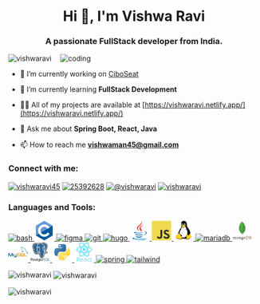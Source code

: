 <h1 align="center">Hi 👋, I'm Vishwa Ravi</h1>
<h3 align="center">A passionate FullStack developer from India.</h3>
<img align="right" alt="coding" width="400" src="https://media3.giphy.com/media/ZVik7pBtu9dNS/giphy.gif?cid=6c09b952dq36lhvtey2iiukmxllzih3ndb1es5thscvauysq&ep=v1_gifs_search&rid=giphy.gif&ct=g">
<p align="left"> <img src="https://komarev.com/ghpvc/?username=vishwaravi&label=Profile%20views&color=0e75b6&style=flat" alt="vishwaravi" /> </p>

- 🔭 I’m currently working on [CiboSeat](https://github.com/vishwaravi/CiboSeat.git)

- 🌱 I’m currently learning **FullStack Development**

- 👨‍💻 All of my projects are available at [https://vishwaravi.netlify.app/](https://vishwaravi.netlify.app/)

- 💬 Ask me about **Spring Boot, React, Java**

- 📫 How to reach me **vishwaman45@gmail.com**

<h3 align="left">Connect with me:</h3>
<p align="left">
<a href="https://linkedin.com/in/vishwaravi45" target="blank"><img align="center" src="https://raw.githubusercontent.com/rahuldkjain/github-profile-readme-generator/master/src/images/icons/Social/linked-in-alt.svg" alt="vishwaravi45" height="30" width="40" /></a>
<a href="https://stackoverflow.com/users/25392628" target="blank"><img align="center" src="https://raw.githubusercontent.com/rahuldkjain/github-profile-readme-generator/master/src/images/icons/Social/stack-overflow.svg" alt="25392628" height="30" width="40" /></a>
<a href="https://medium.com/@vishwaravi" target="blank"><img align="center" src="https://raw.githubusercontent.com/rahuldkjain/github-profile-readme-generator/master/src/images/icons/Social/medium.svg" alt="@vishwaravi" height="30" width="40" /></a>
<a href="https://www.leetcode.com/vishwaravi" target="blank"><img align="center" src="https://raw.githubusercontent.com/rahuldkjain/github-profile-readme-generator/master/src/images/icons/Social/leet-code.svg" alt="vishwaravi" height="30" width="40" /></a>
</p>

<h3 align="left">Languages and Tools:</h3>
<p align="left"> <a href="https://www.gnu.org/software/bash/" target="_blank" rel="noreferrer"> <img src="https://www.vectorlogo.zone/logos/gnu_bash/gnu_bash-icon.svg" alt="bash" width="40" height="40"/> </a> <a href="https://www.cprogramming.com/" target="_blank" rel="noreferrer"> <img src="https://raw.githubusercontent.com/devicons/devicon/master/icons/c/c-original.svg" alt="c" width="40" height="40"/> </a> <a href="https://www.figma.com/" target="_blank" rel="noreferrer"> <img src="https://www.vectorlogo.zone/logos/figma/figma-icon.svg" alt="figma" width="40" height="40"/> </a> <a href="https://git-scm.com/" target="_blank" rel="noreferrer"> <img src="https://www.vectorlogo.zone/logos/git-scm/git-scm-icon.svg" alt="git" width="40" height="40"/> </a> <a href="https://gohugo.io/" target="_blank" rel="noreferrer"> <img src="https://api.iconify.design/logos-hugo.svg" alt="hugo" width="40" height="40"/> </a> <a href="https://www.java.com" target="_blank" rel="noreferrer"> <img src="https://raw.githubusercontent.com/devicons/devicon/master/icons/java/java-original.svg" alt="java" width="40" height="40"/> </a> <a href="https://developer.mozilla.org/en-US/docs/Web/JavaScript" target="_blank" rel="noreferrer"> <img src="https://raw.githubusercontent.com/devicons/devicon/master/icons/javascript/javascript-original.svg" alt="javascript" width="40" height="40"/> </a> <a href="https://www.linux.org/" target="_blank" rel="noreferrer"> <img src="https://raw.githubusercontent.com/devicons/devicon/master/icons/linux/linux-original.svg" alt="linux" width="40" height="40"/> </a> <a href="https://mariadb.org/" target="_blank" rel="noreferrer"> <img src="https://www.vectorlogo.zone/logos/mariadb/mariadb-icon.svg" alt="mariadb" width="40" height="40"/> </a> <a href="https://www.mongodb.com/" target="_blank" rel="noreferrer"> <img src="https://raw.githubusercontent.com/devicons/devicon/master/icons/mongodb/mongodb-original-wordmark.svg" alt="mongodb" width="40" height="40"/> </a> <a href="https://www.mysql.com/" target="_blank" rel="noreferrer"> <img src="https://raw.githubusercontent.com/devicons/devicon/master/icons/mysql/mysql-original-wordmark.svg" alt="mysql" width="40" height="40"/> </a> <a href="https://www.postgresql.org" target="_blank" rel="noreferrer"> <img src="https://raw.githubusercontent.com/devicons/devicon/master/icons/postgresql/postgresql-original-wordmark.svg" alt="postgresql" width="40" height="40"/> </a> <a href="https://www.python.org" target="_blank" rel="noreferrer"> <img src="https://raw.githubusercontent.com/devicons/devicon/master/icons/python/python-original.svg" alt="python" width="40" height="40"/> </a> <a href="https://reactjs.org/" target="_blank" rel="noreferrer"> <img src="https://raw.githubusercontent.com/devicons/devicon/master/icons/react/react-original-wordmark.svg" alt="react" width="40" height="40"/> </a> <a href="https://spring.io/" target="_blank" rel="noreferrer"> <img src="https://www.vectorlogo.zone/logos/springio/springio-icon.svg" alt="spring" width="40" height="40"/> </a> <a href="https://tailwindcss.com/" target="_blank" rel="noreferrer"> <img src="https://www.vectorlogo.zone/logos/tailwindcss/tailwindcss-icon.svg" alt="tailwind" width="40" height="40"/> </a> </p>

<p><img align="left" src="https://github-readme-stats.vercel.app/api/top-langs?username=vishwaravi&show_icons=true&locale=en&layout=compact" alt="vishwaravi" /></p>

<p>&nbsp;<img align="center" src="https://github-readme-stats.vercel.app/api?username=vishwaravi&show_icons=true&locale=en" alt="vishwaravi" /></p>

<p><img align="center" src="https://github-readme-streak-stats.herokuapp.com/?user=vishwaravi&" alt="vishwaravi" /></p>

